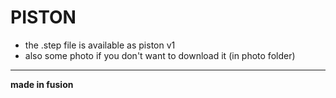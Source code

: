 # PISTON </br>
- the .step file is available as piston v1 
- also some photo if you don't want to download it (in photo folder)
--- 
**made in fusion**
